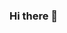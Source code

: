 ### Hi there 👋

<!--
**nguyenbao997/nguyenbao997** is a ✨ _special_ ✨ repository because its `README.md` (this file) appears on your GitHub profile.

## **Joe Nguyễn **


-->
